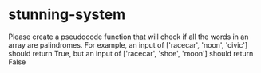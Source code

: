 # stunning-system
Please create a pseudocode function that will check if all the words in an array are palindromes. For example, an input of ['racecar', 'noon', 'civic'] should return True, but an input of ['racecar', 'shoe', 'moon'] should return False
